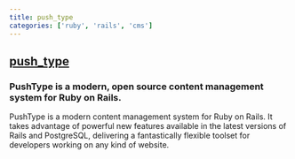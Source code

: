 ```yaml
---
title: push_type
categories: ['ruby', 'rails', 'cms']
---
```

## [push_type](https://github.com/pushtype/push_type)

### PushType is a modern, open source content management system for Ruby on Rails.


PushType is a modern content management system for Ruby on Rails. It takes advantage of powerful new features available in the latest versions of Rails and PostgreSQL, delivering a fantastically flexible toolset for developers working on any kind of website.

